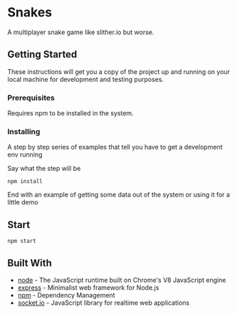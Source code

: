 # Snakes

A multiplayer snake game like slither.io but worse.

## Getting Started

These instructions will get you a copy of the project up and running on your local machine for development and testing purposes.

### Prerequisites

Requires npm to be installed in the system.

### Installing

A step by step series of examples that tell you have to get a development env running

Say what the step will be

``
npm install
``

End with an example of getting some data out of the system or using it for a little demo


## Start

``
npm start
``

## Built With

* [node](https://nodejs.org/en/) - The JavaScript runtime built on Chrome's V8 JavaScript engine
* [express](https://expressjs.com/) - Minimalist web framework for Node.js
* [npm](https://www.npmjs.com/) - Dependency Management
* [socket.io](https://socket.io/) -  JavaScript library for realtime web applications